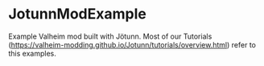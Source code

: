 # JotunnModExample
Example Valheim mod built with Jötunn. Most of our Tutorials (https://valheim-modding.github.io/Jotunn/tutorials/overview.html) refer to this examples.

